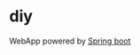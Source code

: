 # diy
WebApp powered by [Spring boot](http://docs.spring.io/spring-boot/docs/current-SNAPSHOT/reference/htmlsingle/) 


